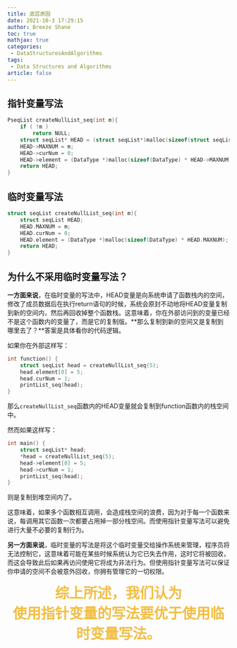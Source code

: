 ```yaml
---
title: 底层原因
date: 2021-10-3 17:29:15
author: Breeze Shane
toc: true
mathjax: true
categories:
 - DataStructuresAndAlgorithms
tags:
 - Data Structures and Algorithms
article: false
---
```


## 指针变量写法

```c
PseqList createNullList_seq(int m){
    if ( !m )
        return NULL;
    struct seqList* HEAD = (struct seqList*)malloc(sizeof(struct seqList));
    HEAD->MAXNUM = m;
    HEAD->curNum = 0;
    HEAD->element = (DataType *)malloc(sizeof(DataType) * HEAD->MAXNUM);
    return HEAD;
}
```

## 临时变量写法

```c
struct seqList createNullList_seq(int m){
    struct seqList HEAD;
    HEAD.MAXNUM = m;
    HEAD.curNum = 0;
    HEAD.element = (DataType *)malloc(sizeof(DataType) * HEAD.MAXNUM);
    return HEAD;
}
```

## 为什么不采用临时变量写法？

**一方面来说**，在临时变量的写法中，HEAD变量是向系统申请了函数栈内的空间，修改了成员数据后在执行return语句的时候，系统会原封不动地将HEAD变量复制到新的空间内，然后再回收掉整个函数栈。这意味着，你在外部访问到的变量已经不是这个函数内的变量了，而是它的复制版。**那么复制到新的空间又是复制到哪里去了？**答案是具体看你的代码逻辑。

如果你在外部这样写：

```c
int function() {
    struct seqList head = createNullList_seq(5);
    head.element[0] = 5;
    head.curNum = 1;
    printList_seq(head);
}
```

那么`createNullList_seq`函数内的HEAD变量就会复制到function函数内的栈空间中。

然而如果这样写：

```c
int main() {
    struct seqList* head;
    *head = createNullList_seq(5);
    head->element[0] = 5;
    head->curNum = 1;
    printList_seq(head);
}
```

则是复制到堆空间内了。

这意味着，如果多个函数相互调用，会造成栈空间的浪费，因为对于每一个函数来说，每调用其它函数一次都要占用掉一部分栈空间。而使用指针变量写法可以避免进行大量不必要的复制行为。

**另一方面来说**，临时变量的写法是将这个临时变量交给操作系统来管理，程序员将无法控制它，这意味着可能在某些时候系统认为它已失去作用，这时它将被回收，而这会导致此后如果再访问使用它将成为非法行为。但使用指针变量写法可以保证你申请的空间不会被意外回收，你拥有管理它的一切权限。

<center><font size="6" color="#f2be45"><strong>综上所述，我们认为<br>使用指针变量的写法要优于使用临时变量写法。</strong></font></center>
